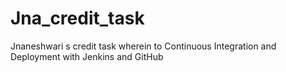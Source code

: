 # Jna_credit_task
Jnaneshwari s credit task wherein to Continuous Integration and Deployment  with Jenkins and GitHub
